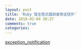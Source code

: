 ```yaml
---
layout: post
title: 'Ruby 發生程式錯誤會寄送信件'
date: 2018-02-04 10:27
comments: true
categories: 
---
```

[exception_notification](https://github.com/smartinez87/exception_notification)